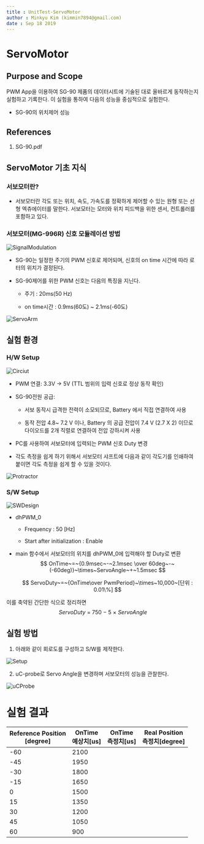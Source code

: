 ```yaml
---
title : UnitTest-ServoMotor
author : Minkyu Kim (kimmin7894@gmail.com)
date : Sep 18 2019
---
```

# ServoMotor

## Purpose and Scope

PWM App을 이용하여 SG-90 제품의 데이터시트에 기술된 대로 올바르게 동작하는지 실험하고 기록한다. 이 실험을 통하여 다음의 성능을 중심적으로 실험한다.

* SG-90의 위치제어 성능

## References

1. SG-90.pdf



## ServoMotor 기초 지식

### 서보모터란?

* 서보모터란 각도 또는 위치, 속도, 가속도를 정확하게 제어할 수 있는 원형 또는 선형 엑츄에이터를 말한다. 서보모터는 모터와 위치 피드백을 위한 센서, 컨트롤러를 포함하고 있다.

### 서보모터(MG-996R) 신호 모듈레이션 방법

![SignalModulation](.\images\ServoMotor_SignalModulation.png)

* SG-90는 일정한 주기의 PWM 신호로 제어되며, 신호의 on time 시간에 따라 로터의 위치가 결정된다.

* SG-90제어를 위한 PWM 신호는 다음의 특징을 지닌다.

    * 주기 : 20ms(50 Hz)

    * on time시간 : 0.9ms(60도) ~ 2.1ms(-60도)

![ServoArm](.\images\ServoMotor_ServoArm.png)



## 실험 환경

### H/W Setup

![Circiut](.\images\ServoMotor_Environment.png)

* PWM 연결: 3.3V -> 5V (TTL 범위의 입력 신호로 정상 동작 확인)
* SG-90전원 공급: 

    * 서보 동작시 급격한 전력이 소모되므로, Battery 에서 직접 연결하여 사용

    * 동작 전압 4.8~ 7.2 V 이나, Battery 의 공급 전압이 7.4 V (2.7 X 2) 이므로 다이오드를 2개 직렬로 연결하여 전압 강하시켜 사용
* PC를 사용하여 서보모터에 입력되는 PWM 신호 Duty 변경
* 각도 측정을 쉽게 하기 위해서 서보모터 샤프트에 다음과 같이 각도기를 인쇄하여 붙이면 각도 측정을 쉽게 할 수 있을 것이다.

![Protractor](.\images\ServoMotor_Protractor.jpg)



### S/W Setup



![SWDesign](.\images\ServoMotor_SWDesign.png)

* dhPWM_0

    * Frequency : 50 [Hz]

    * Start after initialization : Enable

* main 함수에서 서보모터의 위치를 dhPWM_0에 입력해야 할 Duty로 변환
    $$
    OnTime~=~{0.9msec~-~2.1msec \over 60deg~-~(-60deg)}~\times~ServoAngle~+~1.5msec
    $$

    $$
    ServoDuty~=~{OnTime\over PwmPeriod}~\times~10,000~[단위 : 0.01\%]
    $$


이를 축약된 간단한 식으로 정리하면
$$
ServoDuty~=~750~-~5~\times~ServoAngle
$$



## 실험 방법 

1. 아래와 같이 회로도를 구성하고 S/W를 제작한다.

![Setup](.\images\ServoMotor_Circuit.jpg)

2. uC-probe로 Servo Angle을 변경하며 서보모터의 성능을 관찰한다.

![uCProbe](.\images\ServoMotor_Test.png)



# 실험 결과

| Reference Position<br />[degree] | OnTime<br />예상치[us] | OnTime<br />측정치[us] | Real Position<br />측정치[degree] |
| -------------------------------- | ---------------------- | ---------------------- | --------------------------------- |
| -60                              | 2100                   |                        |                                   |
| -45                              | 1950                   |                        |                                   |
| -30                              | 1800                   |                        |                                   |
| -15                              | 1650                   |                        |                                   |
| 0                                | 1500                   |                        |                                   |
| 15                               | 1350                   |                        |                                   |
| 30                               | 1200                   |                        |                                   |
| 45                               | 1050                   |                        |                                   |
| 60                               | 900                    |                        |                                   |

